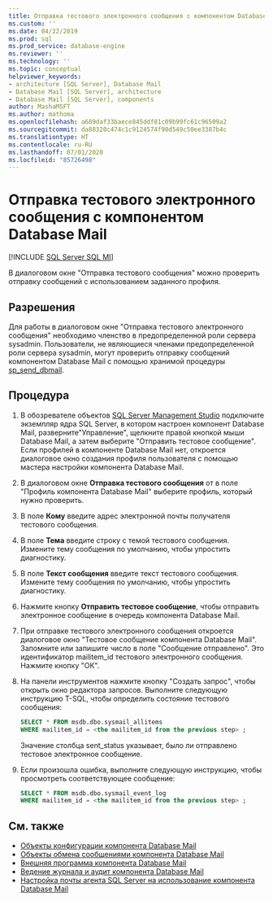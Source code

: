 ```yaml
---
title: Отправка тестового электронного сообщения с компонентом Database Mail | Документация Майкрософт
ms.custom: ''
ms.date: 04/22/2019
ms.prod: sql
ms.prod_service: database-engine
ms.reviewer: ''
ms.technology: ''
ms.topic: conceptual
helpviewer_keywords:
- architecture [SQL Server], Database Mail
- Database Mail [SQL Server], architecture
- Database Mail [SQL Server], components
author: MashaMSFT
ms.author: mathoma
ms.openlocfilehash: a689daf33baece845ddf81c09b99fc61c96509a2
ms.sourcegitcommit: da88320c474c1c9124574f90d549c50ee3387b4c
ms.translationtype: HT
ms.contentlocale: ru-RU
ms.lasthandoff: 07/01/2020
ms.locfileid: "85726498"
---
```

# <a name="send-a-test-email-with-database-mail"></a>Отправка тестового электронного сообщения с компонентом Database Mail  
[!INCLUDE [SQL Server SQL MI](../../includes/applies-to-version/sql-asdbmi.md)]

В диалоговом окне "Отправка тестового сообщения" можно проверить отправку сообщений с использованием заданного профиля.

## <a name="permissions"></a>Разрешения

Для работы в диалоговом окне "Отправка тестового электронного сообщения" необходимо членство в предопределенной роли сервера sysadmin. Пользователи, не являющиеся членами предопределенной роли сервера sysadmin, могут проверить отправку сообщений компонентом Database Mail с помощью хранимой процедуры [sp_send_dbmail](../system-stored-procedures/sp-send-dbmail-transact-sql.md).

## <a name="procedure"></a>Процедура

1. В обозревателе объектов [SQL Server Management Studio](../../ssms/download-sql-server-management-studio-ssms.md) подключите экземпляр ядра SQL Server, в котором настроен компонент Database Mail, разверните"Управление", щелкните правой кнопкой мыши Database Mail, а затем выберите "Отправить тестовое сообщение". Если профилей в компоненте Database Mail нет, откроется диалоговое окно создания профиля пользователя с помощью мастера настройки компонента Database Mail.
1. В диалоговом окне **Отправка тестового сообщения** от <instance name> в поле "Профиль компонента Database Mail" выберите профиль, который нужно проверить.
1. В поле **Кому** введите адрес электронной почты получателя тестового сообщения.
1. В поле **Тема** введите строку с темой тестового сообщения. Измените тему сообщения по умолчанию, чтобы упростить диагностику.
1. В поле **Текст сообщения** введите текст тестового сообщения. Измените тему сообщения по умолчанию, чтобы упростить диагностику.
1. Нажмите кнопку **Отправить тестовое сообщение**, чтобы отправить электронное сообщение в очередь компонента Database Mail.
1. При отправке тестового электронного сообщения откроется диалоговое окно "Тестовое сообщение компонента Database Mail". Запомните или запишите число в поле "Сообщение отправлено". Это идентификатор mailitem_id тестового электронного сообщения. Нажмите кнопку "ОК".
1. На панели инструментов нажмите кнопку "Создать запрос", чтобы открыть окно редактора запросов. Выполните следующую инструкцию T-SQL, чтобы определить состояние тестового сообщения:

    ```sql
    SELECT * FROM msdb.dbo.sysmail_allitems 
    WHERE mailitem_id = <the mailitem_id from the previous step> ;
    ```

    Значение столбца sent_status указывает, было ли отправлено тестовое электронное сообщение.

1. Если произошла ошибка, выполните следующую инструкцию, чтобы просмотреть соответствующее сообщение:

    ```sql
    SELECT * FROM msdb.dbo.sysmail_event_log 
    WHERE mailitem_id = <the mailitem_id from the previous step> ;
    ```


##  <a name="see-also"></a><a name="RelatedContent"></a> См. также 
  
-   [Объекты конфигурации компонента Database Mail](../../relational-databases/database-mail/database-mail-configuration-objects.md)
-   [Объекты обмена сообщениями компонента Database Mail](../../relational-databases/database-mail/database-mail-messaging-objects.md)
-   [Внешняя программа компонента Database Mail](../../relational-databases/database-mail/database-mail-external-program.md)
-   [Ведение журнала и аудит компонента Database Mail](../../relational-databases/database-mail/database-mail-log-and-audits.md)
-   [Настройка почты агента SQL Server на использование компонента Database Mail](../../relational-databases/database-mail/configure-sql-server-agent-mail-to-use-database-mail.md)
  
  

